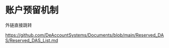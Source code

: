 # 账户预留机制

外链直接跳转

https://github.com/DeAccountSystems/Documents/blob/main/Reserved_DAS/Reserved_DAS_List.md

